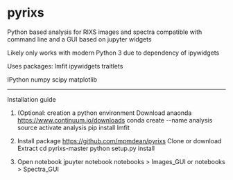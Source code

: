 # pyrixs
Python based analysis for RIXS images and spectra compatible with command line and a GUI based on jupyter widgets

Likely only works with modern Python 3 due to dependency of ipywidgets

Uses packages:
lmfit
ipywidgets
traitlets

IPython
numpy
scipy
matplotlib

--------
Installation guide

1. (Optional: creation a python environment
Download anaonda 
https://www.continuum.io/downloads
conda create --name analysis
source activate analysis
pip install lmfit

2. Install package
https://github.com/mpmdean/pyrixs
Clone or download
Extract
cd pyrixs-master
python setup.py install

3. Open notebook
jpuyter notebook
notebooks > Images_GUI
or
notebooks > Spectra_GUI
